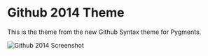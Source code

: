 # Github 2014 Theme

This is the theme from the new Github Syntax theme for Pygments.

![Github 2014 Screenshot](https://github.com/envygeeks/atom-github-2014-syntax-theme/raw/master/screenshots/current.png)
